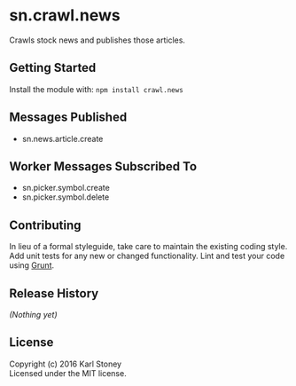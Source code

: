 # sn.crawl.news 
Crawls stock news and publishes those articles.

## Getting Started
Install the module with: `npm install crawl.news`

## Messages Published
  - sn.news.article.create

## Worker Messages Subscribed To
  - sn.picker.symbol.create
  - sn.picker.symbol.delete

## Contributing
In lieu of a formal styleguide, take care to maintain the existing coding style. Add unit tests for any new or changed functionality. Lint and test your code using [Grunt](http://gruntjs.com/).

## Release History
_(Nothing yet)_

## License
Copyright (c) 2016 Karl Stoney  
Licensed under the MIT license.
